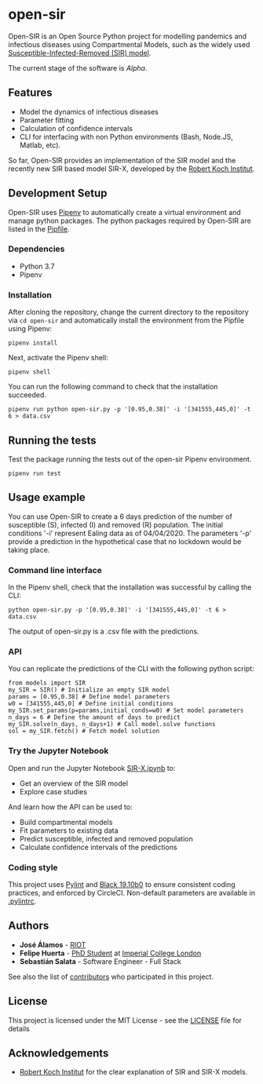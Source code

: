 # open-sir

Open-SIR is an Open Source Python project for modelling pandemics and infectious diseases using Compartmental Models, such as the widely used [Susceptible-Infected-Removed (SIR) model](http://rocs.hu-berlin.de/corona/docs/forecast/model/#classic-sir-dynamics). 

The current stage of the software is *Alpha*.

## Features
- Model the dynamics of infectious diseases
- Parameter fitting
- Calculation of confidence intervals
- CLI for interfacing with non Python environments (Bash, Node.JS, Matlab, etc).

So far, Open-SIR provides an implementation of the SIR model and the recently new SIR based model SIR-X, developed by the [Robert Koch Institut](http://rocs.hu-berlin.de/corona/docs/forecast/model/#sir-x-dynamics-outbreaks-with-temporally-increasing-interventions).

## Development Setup

Open-SIR uses [Pipenv](https://pipenv.pypa.io/en/latest/) to automatically create a virtual environment and manage python packages. The python packages required by Open-SIR are listed in the [Pipfile](Pipfile).


### Dependencies
* Python 3.7
* Pipenv

### Installation

After cloning the repository, change the current directory to the repository via `cd open-sir` and automatically install the environment from the Pipfile using Pipenv:

```
pipenv install
```

Next, activate the Pipenv shell:
```
pipenv shell
```

You can run the following command to check that the installation succeeded.

```
pipenv run python open-sir.py -p '[0.95,0.38]' -i '[341555,445,0]' -t 6 > data.csv
```

## Running the tests

Test the package running the tests out of the open-sir Pipenv environment.
```
pipenv run test
```

## Usage example

You can use Open-SIR to create a 6 days prediction of the number of susceptible (S), infected (I) and removed (R) population. 
The initial conditions '-i' represent Ealing data as of 04/04/2020. The parameters '-p' provide a prediction in the hypothetical 
case that no lockdown would be taking place.

### Command line interface

In the Pipenv shell, check that the installation was successful by calling the CLI:

```
python open-sir.py -p '[0.95,0.38]' -i '[341555,445,0]' -t 6 > data.csv
```

The output of open-sir.py is a .csv file with the predictions.

### API

You can replicate the predictions of the CLI with the following python script:

```
from models import SIR
my_SIR = SIR() # Initialize an empty SIR model
params = [0.95,0.38] # Define model parameters
w0 = [341555,445,0] # Define initial conditions
my_SIR.set_params(p=params,initial_conds=w0) # Set model parameters
n_days = 6 # Define the amount of days to predict
my_SIR.solve(n_days, n_days+1) # Call model.solve functions
sol = my_SIR.fetch() # Fetch model solution
```

### Try the Jupyter Notebook

Open and run the Jupyter Notebook [SIR-X.ipynb](SIR-X.ipynb) to:
* Get an overview of the SIR model
* Explore case studies

And learn how the API can be used to:

* Build compartmental models
* Fit parameters to existing data 
* Predict susceptible, infected and removed population
* Calculate confidence intervals of the predictions

### Coding style

This project uses [Pylint](https://www.pylint.org/) and [Black 19.10b0](https://black.readthedocs.io/en/stable/) to ensure consistent coding practices, and enforced by CircleCI. Non-default parameters are available in [.pylintrc](pylintrc).

## Authors

* **José Álamos** - [RIOT](https://github.com/RIOT-OS)
* **Felipe Huerta** - [PhD Student](https://www.imperial.ac.uk/people/f.huerta-perez17) at [Imperial College London](https://github.com/ImperialCollegeLondon)
* **Sebastián Salata** - Software Engineer - Full Stack

See also the list of [contributors](https://github.com/open-sir/open-sir/contributors) who participated in this project.

## License

This project is licensed under the MIT License - see the [LICENSE](LICENSE) file for details

## Acknowledgements

* [Robert Koch Institut](https://www.rki.de/EN/Home/homepage_node.html) for the clear explanation of SIR and SIR-X models.
